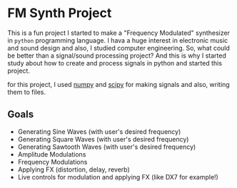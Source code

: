 # FM Synth Project 
This is a fun project I started to make a "Frequency Modulated" synthesizer in `python` programming language. I hava a huge interest in electronic music and sound design and also, I studied computer engineering. So, what could be better than a signal/sound processing project? And this is why I started study about how to create and process signals in python and started this project. 

for this project, I used [numpy](http://numpy.org) and [scipy](http://scipy.org) for making signals and also, writing them to files. 

## Goals 
* Generating Sine Waves (with user's desired frequency)
* Generating Square Waves (with user's desired frequency)
* Generating Sawtooth Waves (with user's desired frequency)
* Amplitude Modulations 
* Frequency Modulations 
* Applying FX (distortion, delay, reverb)
* Live controls for modulation and applying FX (like DX7 for example!)